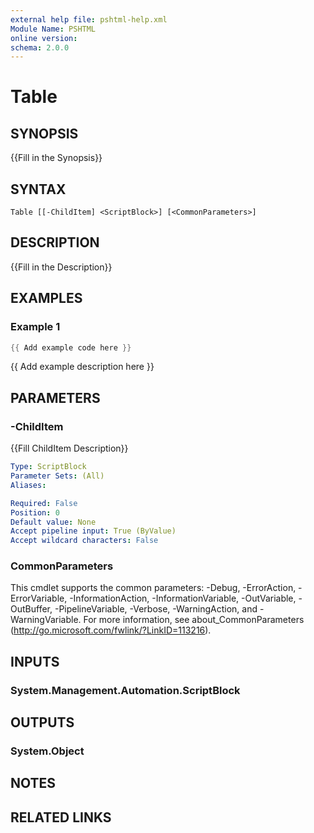 ```yaml
---
external help file: pshtml-help.xml
Module Name: PSHTML
online version:
schema: 2.0.0
---
```


# Table

## SYNOPSIS
{{Fill in the Synopsis}}

## SYNTAX

```
Table [[-ChildItem] <ScriptBlock>] [<CommonParameters>]
```

## DESCRIPTION
{{Fill in the Description}}

## EXAMPLES

### Example 1

``` powershell
{{ Add example code here }}
```

{{ Add example description here }}

## PARAMETERS

### -ChildItem
{{Fill ChildItem Description}}

```yaml
Type: ScriptBlock
Parameter Sets: (All)
Aliases:

Required: False
Position: 0
Default value: None
Accept pipeline input: True (ByValue)
Accept wildcard characters: False
```

### CommonParameters
This cmdlet supports the common parameters: -Debug, -ErrorAction, -ErrorVariable, -InformationAction, -InformationVariable, -OutVariable, -OutBuffer, -PipelineVariable, -Verbose, -WarningAction, and -WarningVariable.
For more information, see about_CommonParameters (http://go.microsoft.com/fwlink/?LinkID=113216).

## INPUTS

### System.Management.Automation.ScriptBlock

## OUTPUTS

### System.Object
## NOTES

## RELATED LINKS
